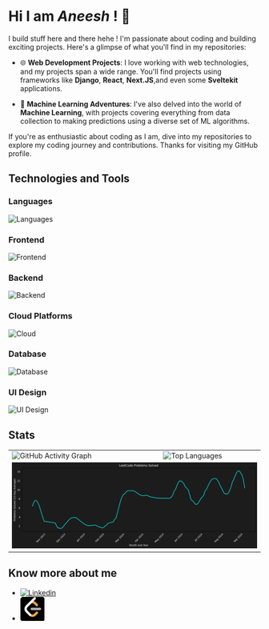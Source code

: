 # Hi I am _Aneesh_ ! 👋
I build stuff here and there hehe  !
I'm passionate about coding and building exciting projects. Here's a glimpse of what you'll find in my repositories:

- 🌐 **Web Development Projects**: I love working with web technologies, and my projects span a wide range. You'll find projects using frameworks like **Django**, **React**, **Next.JS**,and even some **Sveltekit** applications.

- 🤖 **Machine Learning Adventures**: I've also delved into the world of **Machine Learning**, with projects covering everything from data collection to making predictions using a diverse set of ML algorithms. 

If you're as enthusiastic about coding as I am, dive into my repositories to explore my coding journey and contributions. Thanks for visiting my GitHub profile.

## Technologies and Tools

### Languages
![Languages](https://skillicons.dev/icons?i=py,ts,java)

### Frontend
![Frontend](https://skillicons.dev/icons?i=react,nextjs,svelte,tailwind)

### Backend
![Backend](https://skillicons.dev/icons?i=express,flask)

### Cloud Platforms
![Cloud](https://skillicons.dev/icons?i=gcp,firebase,vercel)
### Database
![Database](https://skillicons.dev/icons?i=postgresql,mongodb,redis)

### UI Design
![UI Design](https://skillicons.dev/icons?i=photoshop,figma)


## Stats

<table>
  <tr>
    <td width="60%">
      <img src="https://github-readme-activity-graph.vercel.app/graph?username=aneeshpatne&theme=react-dark" alt="GitHub Activity Graph" />
    </td>
    <td width="40%">
      <img src="https://github-readme-stats.vercel.app/api/top-langs/?username=aneeshpatne&layout=compact&theme=dark&langs_count=6&hide=HTML,jupyter%20notebook,css,Handlebars" alt="Top Languages" />
    </td>
  </tr>
  <tr>
      <td colspan="2">
      <img src="img/output.png" alt="Output Image" />
    </td>
  </tr>
</table>



## Know more about me
- [![Linkedin](https://skillicons.dev/icons?i=linkedin)](https://www.linkedin.com/in/aneeshpatne/)
- [![Leetcode](img/lc.png)](https://leetcode.com/aneeshpatne/)

